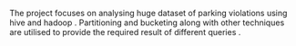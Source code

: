 The project focuses on analysing huge dataset of parking violations using hive and hadoop . Partitioning and bucketing along with other techniques are utilised to provide the required result of different queries .
